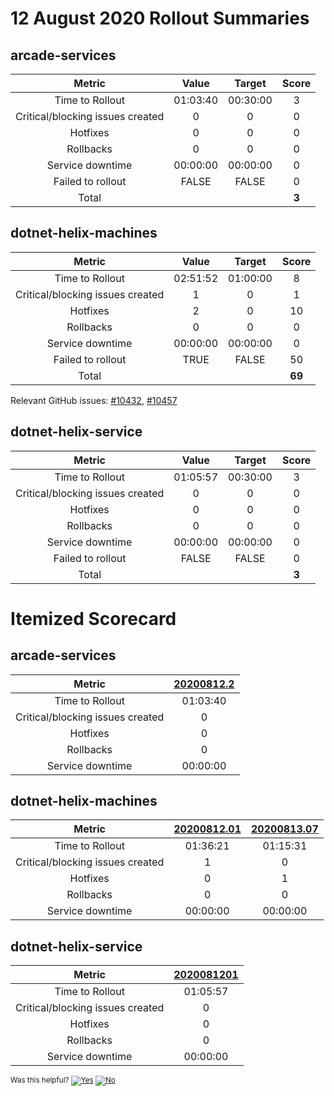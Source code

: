 # 12 August 2020 Rollout Summaries

## arcade-services

|              Metric              |   Value  |  Target  |   Score   |
|:--------------------------------:|:--------:|:--------:|:---------:|
| Time to Rollout                  | 01:03:40 | 00:30:00 |     3     |
| Critical/blocking issues created |     0    |    0     |     0     |
| Hotfixes                         |     0    |    0     |     0     |
| Rollbacks                        |     0    |    0     |     0     |
| Service downtime                 | 00:00:00 | 00:00:00 |     0     |
| Failed to rollout                |   FALSE  |   FALSE  |     0     |
| Total                            |          |          |   **3**   |


## dotnet-helix-machines

|              Metric              |   Value  |  Target  |   Score   |
|:--------------------------------:|:--------:|:--------:|:---------:|
| Time to Rollout                  | 02:51:52 | 01:00:00 |     8     |
| Critical/blocking issues created |     1    |    0     |     1     |
| Hotfixes                         |     2    |    0     |     10     |
| Rollbacks                        |     0    |    0     |     0     |
| Service downtime                 | 00:00:00 | 00:00:00 |     0     |
| Failed to rollout                |   TRUE  |   FALSE  |     50     |
| Total                            |          |          |   **69**   |

Relevant GitHub issues: [#10432](https://github.com/dotnet/core-eng/issues/10432), [#10457](https://github.com/dotnet/core-eng/issues/10457)
## dotnet-helix-service

|              Metric              |   Value  |  Target  |   Score   |
|:--------------------------------:|:--------:|:--------:|:---------:|
| Time to Rollout                  | 01:05:57 | 00:30:00 |     3     |
| Critical/blocking issues created |     0    |    0     |     0     |
| Hotfixes                         |     0    |    0     |     0     |
| Rollbacks                        |     0    |    0     |     0     |
| Service downtime                 | 00:00:00 | 00:00:00 |     0     |
| Failed to rollout                |   FALSE  |   FALSE  |     0     |
| Total                            |          |          |   **3**   |


# Itemized Scorecard

## arcade-services

| Metric | [20200812.2](https://dev.azure.com/dnceng/7ea9116e-9fac-403d-b258-b31fcf1bb293/_build/results?buildId=767162) |
|:-----:|:-----:|
| Time to Rollout | 01:03:40 |
| Critical/blocking issues created | 0 |
| Hotfixes | 0 |
| Rollbacks | 0 |
| Service downtime | 00:00:00 |


## dotnet-helix-machines

| Metric | [20200812.01](https://dev.azure.com/dnceng/7ea9116e-9fac-403d-b258-b31fcf1bb293/_build/results?buildId=766774) | [20200813.07](https://dev.azure.com/dnceng/7ea9116e-9fac-403d-b258-b31fcf1bb293/_build/results?buildId=769425) |
|:-----:|:-----:|:-----:|
| Time to Rollout | 01:36:21 | 01:15:31 |
| Critical/blocking issues created | 1 | 0 |
| Hotfixes | 0 | 1 |
| Rollbacks | 0 | 0 |
| Service downtime | 00:00:00 | 00:00:00 |


## dotnet-helix-service

| Metric | [2020081201](https://dev.azure.com/dnceng/7ea9116e-9fac-403d-b258-b31fcf1bb293/_build/results?buildId=767201) |
|:-----:|:-----:|
| Time to Rollout | 01:05:57 |
| Critical/blocking issues created | 0 |
| Hotfixes | 0 |
| Rollbacks | 0 |
| Service downtime | 00:00:00 |



<!-- Begin Generated Content: Doc Feedback -->
<sub>Was this helpful? [![Yes](https://helix.dot.net/f/ip/5?p=Documentation%5CTeamProcess%5CRollout-Scorecards%5CScorecard_2020-08-12.md)](https://helix.dot.net/f/p/5?p=Documentation%5CTeamProcess%5CRollout-Scorecards%5CScorecard_2020-08-12.md) [![No](https://helix.dot.net/f/in)](https://helix.dot.net/f/n/5?p=Documentation%5CTeamProcess%5CRollout-Scorecards%5CScorecard_2020-08-12.md)</sub>
<!-- End Generated Content-->

